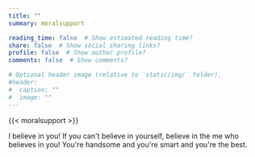 ```yaml
---
title: ""
summary: moralsupport

reading_time: false  # Show estimated reading time?
share: false  # Show social sharing links?
profile: false  # Show author profile?
comments: false  # Show comments?

# Optional header image (relative to `static/img/` folder).
#header:
#  caption: ""
#  image: ""
---
```


{{< moralsupport >}}

I believe in you! If you can't believe in yourself, believe in the me who believes in you!  You're handsome and you're smart and you're the best.
